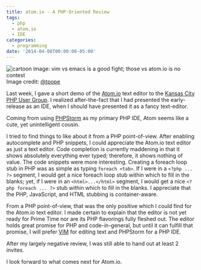 ```yaml
---
title: atom.io - A PHP-Oriented Review
tags:
  - php
  - atom.io
  - IDE
categories:
  - programming
date: '2014-04-08T00:00:00-05:00'
---
```


![cartoon image: vim vs emacs is a good fight; those vs atom.io is no contest](images/vim-emacs-atomio.jpg)
Image credit: [@tpope](https://twitter.com/tpope/status/439060962448912384)

Last week, I gave a short demo of the [Atom.io](https://atom.io) text editor to the [Kansas City PHP User Group](https://kcphpug.org/). I realized after-the-fact that I had presented the early-release as an IDE, when I should have presented it as a fancy text-editor.

Coming from using [PHPStorm](https://www.jetbrains.com/phpstorm/) as my primary PHP IDE, Atom seems like a cute, yet unintelligent cousin.

I tried to find things to like about it from a PHP point-of-view. After enabling autocomplete and PHP snippets, I could appreciate the Atom.io text editor as just a text editor. Code completion is currently maddening in that it shows absolutely everything ever typed; therefore, it shows nothing of value. The code snippets were more interesting. Creating a foreach loop stub in PHP was as simple as typing `foreach <tab>`. If I were in a `<?php ... ?>` segment, I would get a nice foreach loop stub within which to fill in the blanks; yet, if I were in an `<html>...</html>` segment, I would get a nice `<?php foreach ... ?>` stub within which to fill in the blanks. I appreciate that the PHP, JavaScript, and HTML stubbing is container-aware.

From a PHP point-of-view, that was the only positive which I could find for the Atom.io text editor. I made certain to explain that the editor is not yet ready for Prime Time nor are its PHP flavorings fully fleshed out. The editor holds great promise for PHP and code-in-general, but until it can fulfill that promise, I will prefer [VIM](https://www.vim.org/) for editing text and PHPStorm for a PHP IDE.

After my largely negative review, I was still able to hand out at least 2 invites.

I look forward to what comes next for Atom.io.
